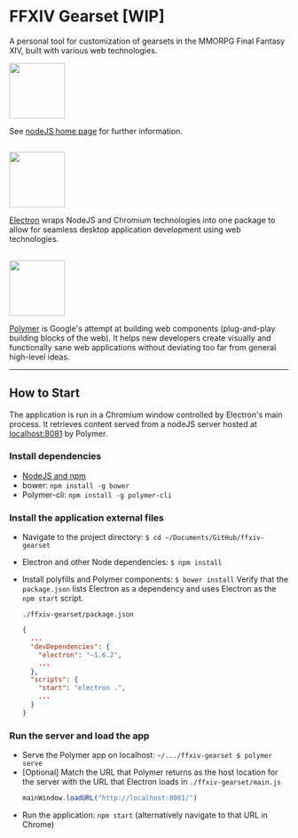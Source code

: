 # FFXIV Gearset [WIP]

A personal tool for customization of gearsets in the MMORPG Final Fantasy XIV, built with various web technologies.

<img src="https://www.shareicon.net/data/128x128/2015/10/06/112725_development_512x512.png" width="100" />

See [nodeJS home page](https://nodejs.org/en/) for further information.

##
###

<img src="https://upload.wikimedia.org/wikipedia/commons/3/3f/Electron_0.36.4_Icon.png" width="100" />

[Electron](https://electron.atom.io/) wraps NodeJS and Chromium technologies into one package to allow for seamless desktop application development using web technologies.

##
###

<img src="http://sebastianmetzger.com/wp-content/uploads/2014/08/p-logo.png" width="100" />

[Polymer](https://www.polymer-project.org/2.0/start/) is Google's attempt at building web components (plug-and-play building blocks of the web). It helps new developers create visually and functionally sane web applications without deviating too far from general high-level ideas.

---

## How to Start

The application is run in a Chromium window controlled by Electron's main process. It retrieves content served from a nodeJS server hosted at [localhost:8081](localhost:8081) by Polymer.

### Install dependencies
- [NodeJS and npm](https://nodejs.org/en/)
- bower: `npm install -g bower`
- Polymer-cli: `npm install -g polymer-cli`

### Install the application external files
- Navigate to the project directory: `$ cd ~/Documents/GitHub/ffxiv-gearset`
- Electron and other Node dependencies: `$ npm install`
- Install polyfills and Polymer components: `$ bower install`
Verify that the `package.json` lists Electron as a dependency and uses Electron as the `npm start` script.

    `./ffxiv-gearset/package.json`
    ```json
    {
      ...
      "devDependencies": {
        "electron": "~1.6.2",
        ...
      },
      "scripts": {
        "start": "electron .",
        ...
      }
    }
    ```
 

### Run the server and load the app
- Serve the Polymer app on localhost: `~/.../ffxiv-gearset $ polymer serve`
- [Optional] Match the URL that Polymer returns as the host location for the server with the URL that Electron loads in `./ffxiv-gearset/main.js`  
    ```javascript
    mainWindow.loadURL("http://localhost:8081/")
    ```
- Run the application: `npm start` (alternatively navigate to that URL in Chrome)
